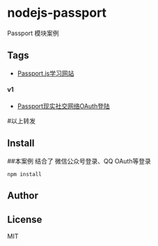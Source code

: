 nodejs-passport
===============

Passport 模块案例

## Tags 
+ [Passport.js学习网站](http://idlelife.org/archives/808)
#### v1

+ [Passport现实社交网络OAuth登陆](http://blog.fens.me/nodejs-oauth-passport/)

#以上转发
## Install 
##本案例 结合了 微信公众号登录、QQ OAuth等登录
```{base}
npm install
```

## Author



## License

MIT
